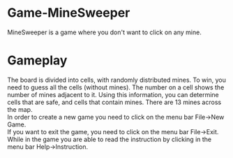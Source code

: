 # Game-MineSweeper
MineSweeper is a game where you don't want to click on any mine.
# Gameplay
The board is divided into cells, with randomly distributed mines. To win, you need to guess all the cells (without mines). The number on a cell shows the number of mines adjacent to it. Using this information, you can determine cells that are safe, and cells that contain mines. There are 13 mines across the map. 
<br /> In order to create a new game you need to click on the menu bar File->New Game. 
<br /> If you want to exit the game, you need to click on the menu bar File->Exit.
<br /> While in the game you are able to read the instruction by clicking in the menu bar Help->Instruction.
